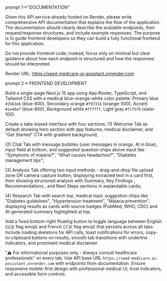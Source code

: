 prompt 1->"DOCUMENTATION"

Given this API service already hosted on Render, please write comprehensive API documentation that explains the flow of the application. The documentation should clearly describe the available endpoints, their request/response structures, and include example responses. The purpose is to guide frontend developers so they can build a fully functional frontend for this application.

Do not provide frontend code; instead, focus only on minimal but clear guidance about how each endpoint is structured and how the responses should be interpreted.

Render URL: https://seed-medicare-ai-assistant.onrender.com



prompt 2-> FRONTEND DEVELOPMENT


Build a single-page Next.js 15 app using App Router, TypeScript, and Tailwind CSS with a medical blue-orange-white color palette: Primary blue `#2563eb` (blue-600), Secondary orange `#f97316` (orange-500), Accent `#1e40af` (blue-800), Background white `#ffffff`, Light gray `#f1f5f9` (slate-100). 

Create a tabs-based interface with four sections: (1) Welcome Tab as default showing hero section with app features, medical disclaimer, and "Get Started" CTA with gradient background;

 (2) Chat Tab with message bubbles (user messages in orange, AI in blue), input field at bottom, and suggested question chips above input like "Symptoms of malaria?", "What causes headaches?", "Diabetes management tips";

 (3) Analysis Tab offering two input methods - drag-and-drop file upload zone OR camera capture button, displaying extracted text in a card first, then showing structured analysis with Summary, Key Findings , Recommendations , and Next Steps  sections in expandable cards; 

(4) Research Tab with search bar, medical topic suggestion chips like "Diabetes guidelines", "Hypertension treatment", "Malaria prevention", displaying results as cards with source badges (PubMed, WHO, CDC) and AI-generated summary highlighted at top. 


Add a fixed bottom-right floating button to toggle language between English (🇬🇧 flag emoji) and French (🇫🇷 flag emoji) that persists across all tabs. Include loading skeletons for API calls, toast notifications for errors, copy-to-clipboard buttons on results, smooth tab transitions with underline indicators, and prominent medical disclaimer 


"⚠️ For informational purposes only - Always consult healthcare professionals" on every tab. Use API base URL `https://seed-medicare-ai-assistant.onrender.com` with endpoints from documentation. Ensure responsive mobile-first design with professional medical UI, trust indicators, and accessible form controls.